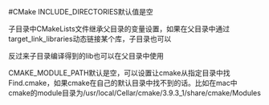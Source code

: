 #CMake
INCLUDE_DIRECTORIES默认值是空

子目录中CMakeLists文件继承父目录的变量设置，如果在父目录中通过target_link_libraries动态链接某个库，子目录也可以

反过来子目录编译得到的lib也可以在父目录中使用

CMAKE_MODULE_PATH默认是空，可以设置让cmake从指定目录中找Find<package>.cmake，如果cmake在自己的默认目录中找不到的话。比如在mac中<br>
cmake的module目录为/usr/local/Cellar/cmake/3.9.3_1/share/cmake/Modules<br>

